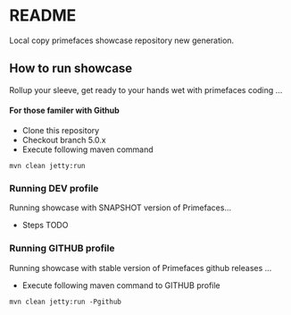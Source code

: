 # README 

Local copy primefaces showcase repository new generation.

## How to run showcase

Rollup your sleeve, get ready to your hands wet with primefaces coding ...

#### For those familer with Github
* Clone this repository
* Checkout branch 5.0.x
* Execute following maven command

`mvn clean jetty:run` 
 


### Running DEV profile

Running showcase with SNAPSHOT version of Primefaces... 

* Steps TODO

### Running GITHUB profile

Running showcase with stable version of Primefaces github releases ... 

* Execute following maven command to GITHUB profile

`mvn clean jetty:run -Pgithub`

